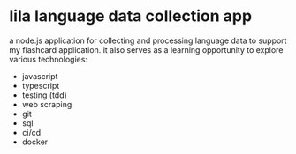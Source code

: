 # lila language data collection app

a node.js application for collecting and processing language data to support my flashcard application. it also serves as a learning opportunity to explore various technologies:

- javascript
- typescript
- testing (tdd)
- web scraping
- git
- sql
- ci/cd
- docker

